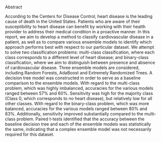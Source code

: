 Abstract

According to the Centers for Disease Control, heart disease is the leading cause of death in the United States. Patients who are aware of their susceptibility to heart disease can benefit by working with their health provider to address their medical condition in a proactive manner. In this report, we aim to develop a method to classify cardiovascular disease in a patient, as well as to compare various ensemble models to identify which approach performs best with respect to our particular dataset. We attempt to solve two classification problems: multi-class classification, where each class corresponds to a different level of heart disease; and binary-class classification, where we aim to distinguish between presence and absence of cardiovascular disease. Three ensemble models are considered, including Random Forests, AdaBoost and Extremely Randomized Trees. A decision tree model was constructed in order to serve as a baseline comparison to the ensemble models. With regard to the multi-class problem, which was highly imbalanced, accuracies for the various models ranged between 57% and 60%. Sensitivity was high for the majority class (Class 0, which corresponds to no heart disease), but relatively low for all other classes. With regard to the binary-class problem, which was more balanced, accuracies for the various models ranged between 80% and 83%. Additionally, sensitivity improved substantially compared to the multi-class problem. Paired t-tests identified that the accuracy between the baseline decision tree and each of the ensemble models was statistically the same, indicating that a complex ensemble model was not necessarily required for this dataset.
